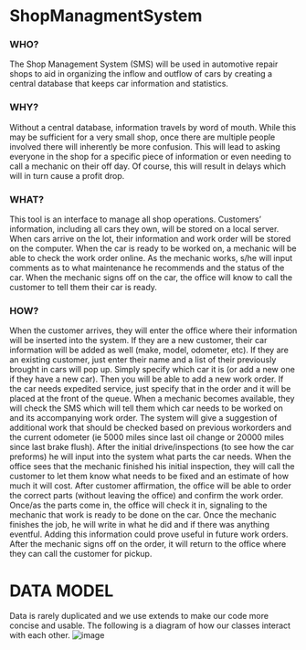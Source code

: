 # ShopManagmentSystem

### WHO?
The Shop Management System (SMS) will be used in automotive repair shops to aid in organizing the inflow and outflow of cars by creating a central database that keeps car information and statistics.
### WHY?
Without a central database, information travels by word of mouth. While this may be sufficient for a very small shop, once there are multiple people involved there will inherently be more confusion. This will lead to asking everyone in the shop for a specific piece of information or even needing to call a mechanic on their off day. Of course, this will result in delays which will in turn cause a profit drop.
### WHAT?
This tool is an interface to manage all shop operations. Customers’ information, including all cars they own, will be stored on a local server. When cars arrive on the lot, their information and work order will be stored on the computer. When the car is ready to be worked on, a mechanic will be able to check the work order online. As the mechanic works, s/he will input comments as to what maintenance he recommends and the status of the car. When the mechanic signs off on the car, the office will know to call the customer to tell them their car is ready.
### HOW?
When the customer arrives, they will enter the office where their information will be inserted into the system. If they are a new customer, their car information will be added as well (make, model, odometer, etc). If they are an existing customer, just enter their name and a list of their previously brought in cars will pop up. Simply specify which car it is (or add a new one if they have a new car). Then you will be able to add a new work order. If the car needs expedited service, just specify that in the order and it will be placed at the front of the queue.
When a mechanic becomes available, they will check the SMS which will tell them which car needs to be worked on and its accompanying work order. The system will give a suggestion of additional work that should be checked based on previous workorders and the current odometer (ie 5000 miles since last oil change or 20000 miles since last brake flush). After the initial drive/inspections (to see how the car preforms) he will input into the system what parts the car needs.
When the office sees that the mechanic finished his initial inspection, they will call the customer to let them know what needs to be fixed and an estimate of how much it will cost.
After customer affirmation, the office will be able to order the correct parts (without leaving the office) and confirm the work order. Once/as the parts come in, the office will check it in, signaling to the mechanic that work is ready to be done on the car.
Once the mechanic finishes the job, he will write in what he did and if there was anything eventful. Adding this information could prove useful in future work orders. After the mechanic signs off on the order, it will return to the office where they can call the customer for pickup.
 
# DATA MODEL
Data is rarely duplicated and we use extends to make our code more concise and usable. The following is a diagram of how our classes interact with each other. 
![image](https://github.com/Zemankow/ShopManagmentSystem/assets/36213811/cf4a3b79-c4ae-46cf-9b04-ac2472da75f9)
